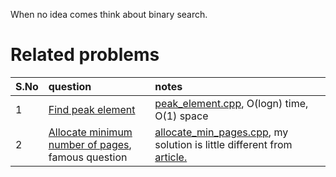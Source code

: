 When no idea comes think about binary search.

# Related problems
| S.No | question | notes |
|:-----|:---------|:------|
| 1 | [Find peak element](https://www.geeksforgeeks.org/problems/peak-element/1) | [peak_element.cpp](peak_element.cpp), O(logn) time, O(1) space |
| 2 | [Allocate minimum number of pages](https://www.naukri.com/code360/problems/allocate-books_1090540?utm_source=striver&utm_medium=website&utm_campaign=codestudio_a_zcourse&leftPanelTabValue=PROBLEM), famous question | [allocate_min_pages.cpp](allocate_min_pages.cpp), my solution is little different from [article.](https://www.geeksforgeeks.org/allocate-minimum-number-pages/) |